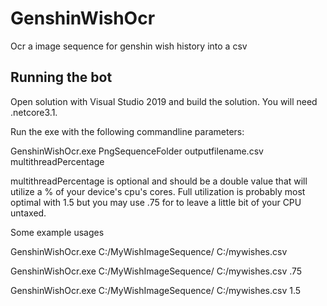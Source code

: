 # GenshinWishOcr
Ocr a image sequence for genshin wish history into a csv

## Running the bot
Open solution with Visual Studio 2019 and build the solution. You will need .netcore3.1.

Run the exe with the following commandline parameters:

GenshinWishOcr.exe PngSequenceFolder outputfilename.csv multithreadPercentage

multithreadPercentage is optional and should be a double value that will utilize a % of your device's cpu's cores. Full utilization is probably most optimal with 1.5 but you may use .75 for to leave a little bit of your CPU untaxed.

Some example usages

GenshinWishOcr.exe C:/MyWishImageSequence/ C:/mywishes.csv

GenshinWishOcr.exe C:/MyWishImageSequence/ C:/mywishes.csv .75

GenshinWishOcr.exe C:/MyWishImageSequence/ C:/mywishes.csv 1.5
